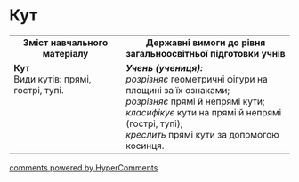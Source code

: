 <div id="hypercomments_widget" class="js-hypercomments-widget invisible"></div>

# Кут
<table>
  <tr>
    <td width="40%" align="center"><b>Зміст навчального матеріалу<b></td>
    <td width="60%" align="center"><b>Державні вимоги до рівня загальноосвітньої підготовки учнів</b></td>
  </tr>
  <tr>
    <td width="40%" style="vertical-align:top !important;"><b>Кут</b><br>
Види кутів: прямі, гострі, тупі. </td>
    <td width="60%" style="vertical-align:top !important;"><i><b>Учень (учениця):</b></i><br>
<i>розрізняє</i> геометричні фігури на площині за їх ознаками; <br>
<i>розрізняє</i> прямі й непрямі кути;<br>
<i>класифікує</i> кути на прямі й непрямі (гострі, тупі);<br>
<i>креслить</i> прямі кути за допомогою косинця.<br></td>
  </tr>
</table>

<div class="js-hypercomments-container">
    <a href="http://hypercomments.com" class="hc-link" title="comments widget">comments powered by HyperComments</a>
</div>